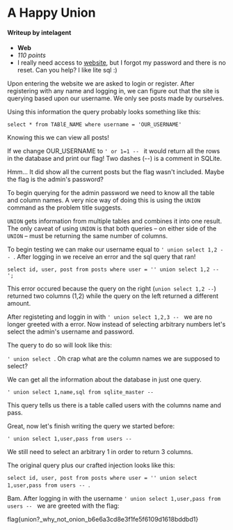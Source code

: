 # A Happy Union
#### Writeup by intelagent

* **Web**
* *110 points*
* I really need access to [website](http://shell2017.picoctf.com:41558/), but I forgot my password and there is no reset. Can you help? I like lite sql :)


Upon entering the website we are asked to login or register. After registering with any name and logging in, we can figure out that the site is querying based upon our username. We only see posts made by ourselves. 

Using this information the query probably looks something like this: 

`select * from TABlE_NAME where username = 'OUR_USERNAME'`

Knowing this we can view all posts! 

If we change OUR_USERNAME to `' or 1=1 -- ` it would return all the rows in the database and print our flag! Two dashes (--) is a comment in SQLite.

Hmm... It did show all the current posts but the flag wasn't included. Maybe the flag is the admin's password?

To begin querying for the admin password we need to know all the table and column names. A very nice way of doing this is using the `UNION` command as the problem title suggests.

`UNION` gets information from multiple tables and combines it into one result. The only caveat of using `UNION` is that both queries – on either side of the `UNION` – must be returning the same number of columns. 

To begin testing we can make our username equal to `' union select 1,2 -- `. After logging in we receive an error and the sql query that ran! 

`select id, user, post from posts where user = '' union select 1,2 -- ';`

This error occured because the query on the right (`union select 1,2 --`) returned two columns (1,2) while the query on the left returned a different amount. 

After registeting and loggin in with `' union select 1,2,3 -- ` we are no longer greeted with a error. Now instead of selecting arbitrary numbers let's select the admin's username and password.

The query to do so will look like this:

`' union select `. Oh crap what are the column names we are supposed to select? 

We can get all the information about the database in just one query.

`' union select 1,name,sql from sqlite_master --`

This query tells us there is a table called users with the columns name and pass. 

Great, now let's finish writing the query we started before:

`' union select 1,user,pass from users -- `

We still need to select an arbitrary 1 in order to return 3 columns.

The original query plus our crafted injection looks like this:

`select id, user, post from posts where user = '' union select 1,user,pass from users -- `.

Bam. After logging in with the username `' union select 1,user,pass from users -- ` we are greeted with the flag:

flag{union?_why_not_onion_b6e6a3cd8e3f1fe5f6109d1618bddbd1}	
